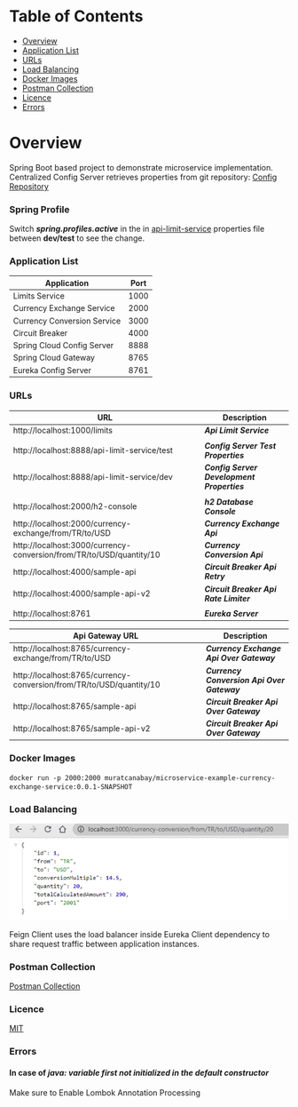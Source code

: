 # Table of Contents
- [Overview](#overview)
- [Application List](#application-list)
- [URLs](#urls)
- [Load Balancing](#load-balancing)
- [Docker Images](#docker-images)
- [Postman Collection](#postman-collection)
- [Licence](#licence)
- [Errors](#errors)

# Overview
Spring Boot based project to demonstrate microservice implementation.
Centralized Config Server retrieves properties from git repository: [Config Repository](https://github.com/muratcanabay/config-repo)

### Spring Profile
Switch ***spring.profiles.active*** in the in [api-limit-service](api-limit-service/src/main/resources/application.yaml) properties file between **dev/test** to see the change.

### Application List

| Application                 | Port |
|-----------------------------|------|
| Limits Service              | 1000 |
| Currency Exchange Service   | 2000 |
| Currency Conversion Service | 3000 |
| Circuit Breaker             | 4000 |
| Spring Cloud Config Server  | 8888 |
| Spring Cloud Gateway        | 8765 |
| Eureka Config Server        | 8761 |

### URLs

| URL                                                                  | Description                                |
|----------------------------------------------------------------------|--------------------------------------------|
| http://localhost:1000/limits                                         | ***Api Limit Service***                    |
|                                                                      |                                            |
| http://localhost:8888/api-limit-service/test                         | ***Config Server Test Properties***        |
| http://localhost:8888/api-limit-service/dev                          | ***Config Server Development Properties*** |
|                                                                      |                                            |
| http://localhost:2000/h2-console                                     | ***h2 Database Console***                  |
| http://localhost:2000/currency-exchange/from/TR/to/USD               | ***Currency Exchange Api***                |
| http://localhost:3000/currency-conversion/from/TR/to/USD/quantity/10 | ***Currency Conversion Api***              |
| http://localhost:4000/sample-api                                     | ***Circuit Breaker Api Retry***            |
| http://localhost:4000/sample-api-v2                                  | ***Circuit Breaker Api Rate Limiter***     |
|                                                                      |                                            |
| http://localhost:8761                                                | ***Eureka Server***                        |

| Api Gateway URL                                                      | Description                                |
|----------------------------------------------------------------------|--------------------------------------------|
| http://localhost:8765/currency-exchange/from/TR/to/USD               | ***Currency Exchange Api Over Gateway***   |
| http://localhost:8765/currency-conversion/from/TR/to/USD/quantity/10 | ***Currency Conversion Api Over Gateway*** |
| http://localhost:8765/sample-api                                     | ***Circuit Breaker Api Over Gateway***     |
| http://localhost:8765/sample-api-v2                                  | ***Circuit Breaker Api Over Gateway***     |

### Docker Images

```
docker run -p 2000:2000 muratcanabay/microservice-example-currency-exchange-service:0.0.1-SNAPSHOT
```

### Load Balancing

![Load Balancing](./doc/statics/load-balancing.gif)

Feign Client uses the load balancer inside Eureka Client dependency to share request traffic between application instances.

### Postman Collection

[Postman Collection](spring-microservice-example.postman_collection.json)

### Licence

[MIT](LICENSE.MIT)

### Errors
#### In case of ***java: variable first not initialized in the default constructor***

Make sure to Enable Lombok Annotation Processing
 
